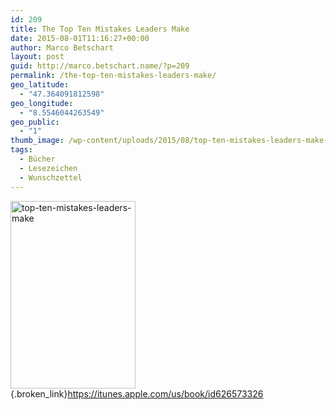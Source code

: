 ```yaml
---
id: 209
title: The Top Ten Mistakes Leaders Make
date: 2015-08-01T11:16:27+00:00
author: Marco Betschart
layout: post
guid: http://marco.betschart.name/?p=209
permalink: /the-top-ten-mistakes-leaders-make/
geo_latitude:
  - "47.364091812598"
geo_longitude:
  - "8.5546044263549"
geo_public:
  - "1"
thumb_image: /wp-content/uploads/2015/08/top-ten-mistakes-leaders-make-256x256.jpg
tags:
  - Bücher
  - Lesezeichen
  - Wunschzettel
---
```

[<img class=" size-medium wp-image-211 alignleft" src="http://blog.marco.betschart.name/wp-content/uploads/2015/08/top-ten-mistakes-leaders-make-200x300.jpg" alt="top-ten-mistakes-leaders-make" width="200" height="300" srcset="http://dev.marco-betschart.local/wp-content/uploads/2015/08/top-ten-mistakes-leaders-make-200x300.jpg 200w, http://dev.marco-betschart.local/wp-content/uploads/2015/08/top-ten-mistakes-leaders-make-683x1024.jpg 683w, http://dev.marco-betschart.local/wp-content/uploads/2015/08/top-ten-mistakes-leaders-make-128x192.jpg 128w" sizes="(max-width: 200px) 100vw, 200px" />](http://blog.marco.betschart.name/wp-content/uploads/2015/08/top-ten-mistakes-leaders-make.jpg){.broken_link}<https://itunes.apple.com/us/book/id626573326>

<div id="geo-post-209" class="geo geo-post" style="display: none">
  <span class="latitude">47.3640918</span><span class="longitude">8.5546044</span>
</div>